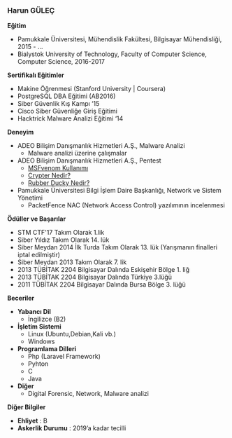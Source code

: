 ### Harun GÜLEÇ

**Eğitim**
* Pamukkale Üniversitesi, Mühendislik Fakültesi, Bilgisayar Mühendisliği, 2015 - ...  
* Bialystok University of Technology, Faculty of Computer Science, Computer Science, 2016-2017  
 
**Sertifikalı Eğitimler**
* Makine Öğrenmesi (Stanford University | Coursera)
* PostgreSQL DBA Eğitimi (AB2016)
* Siber Güvenlik Kış Kampı ‘15
* Cisco Siber Güvenliğe Giriş Eğitimi
* Hacktrick Malware Analizi Eğitimi ‘14
 
**Deneyim**
* ADEO Bilişim Danışmanlık Hizmetleri A.Ş., Malware Analizi
  * Malware analizi üzerine çalışmalar
* ADEO Bilişim Danışmanlık Hizmetleri A.Ş., Pentest
  * [MSFvenom Kullanımı](https://www.adeosecurity.com/blog/msfvenom-kullanimi.html)
  * [Crypter Nedir?](https://www.adeosecurity.com/siber-guvenlik/crypter-nedir.html)
  * [Rubber Ducky Nedir?](https://www.adeosecurity.com/siber-guvenlik/rubber-ducky-nedir.html)
* Pamukkale Üniversitesi Bilgi İşlem Daire Başkanlığı, Network ve Sistem Yönetimi
  * PacketFence NAC (Network Access Control) yazılımının incelenmesi
  
**Ödüller ve Başarılar**

* STM CTF'17 Takım Olarak 1.lik
* Siber Yıldız Takım Olarak 14. lük
* Siber Meydan 2014 İlk Turda Takım Olarak 13. lük (Yarışmanın finalleri iptal edilmiştir)
* Siber Meydan 2013 Takım Olarak 7. lik
* 2013 TÜBİTAK 2204 Bilgisayar Dalında Eskişehir Bölge 1. liğ
* 2013 TÜBİTAK 2204 Bilgisayar Dalında Türkiye 3.lüğü
* 2011 TÜBİTAK 2204 Bilgisayar Dalında Bursa Bölge 3. lüğü
 
**Beceriler**
* **Yabancı Dil**
  * İngilizce (B2)  
* **İşletim Sistemi**  
  * Linux (Ubuntu,Debian,Kali vb.)  
  * Windows  
* **Programlama Dilleri**  
  * Php (Laravel Framework)  
  * Pyhton  
  * C  
  * Java  
* **Diğer**  
  * Digital Forensic, Network, Malware analizi  

**Diğer Bilgiler**      
  * **Ehliyet** : B    
  * **Askerlik Durumu** : ​2019’a kadar tecilli    
